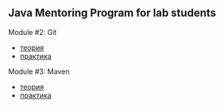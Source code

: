## Java Mentoring Program for lab students  
Module #2: Git 
- [теория](https://github.com/andrew-savich/course/blob/master/module02-git/git_theory_questions.md)
- [практика](https://github.com/andrew-savich/course/blob/master/module02-git/git_qustions-answers.txt)

Module #3: Maven 
- [теория](https://github.com/andrew-savich/course/blob/master/Maven/maven_theory_questions.md)
- [практика](https://github.com/andrew-savich/course/blob/master/Maven/maven_practice_questions.txt)
